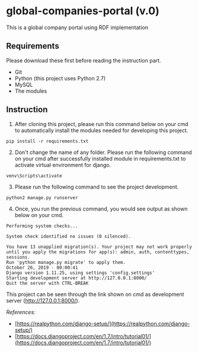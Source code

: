 # global-companies-portal (v.0)
This is a global company portal using RDF implementation

## Requirements
Please download these first before reading the instruction part.
- Git
- Python (this project uses Python 2.7)
- MySQL
- The modules 

## Instruction
1. After cloning this project, please run this command below on your cmd to automatically install the modules needed for developing this project.
```
pip install -r requirements.txt
```
2. Don't change the name of any folder. Please run the following command on your cmd after successfully installed module in requirements.txt to activate virtual environment for django.
```
venv\Scripts\activate
```
3. Please run the following command to see the project development.
```
python2 manage.py runserver
```
4. Once, you run the previous command, you would see output as shown below on your cmd.
```
Performing system checks...

System check identified no issues (0 silenced).

You have 13 unapplied migration(s). Your project may not work properly until you apply the migrations for app(s): admin, auth, contenttypes, sessions.
Run 'python manage.py migrate' to apply them.
October 26, 2019 - 00:00:41
Django version 1.11.25, using settings 'config.settings'
Starting development server at http://127.0.0.1:8000/
Quit the server with CTRL-BREAK
```
This project can be seen through the link shown on cmd as development server (http://127.0.0.1:8000/).

*References:* 

- [https://realpython.com/django-setup/](https://realpython.com/django-setup/)
- [https://docs.djangoproject.com/en/1.7/intro/tutorial01/](https://docs.djangoproject.com/en/1.7/intro/tutorial01/)
